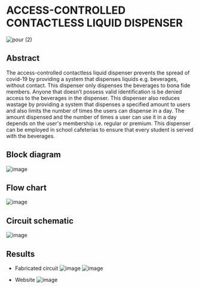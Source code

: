 # ACCESS-CONTROLLED CONTACTLESS LIQUID DISPENSER

![pour (2)](https://user-images.githubusercontent.com/96857630/152315897-77563ef2-4230-4c42-804d-a10387b5d90d.jpg)


## Abstract
The access-controlled contactless liquid dispenser prevents the spread of covid-19 by providing a system that dispenses liquids e.g. beverages, without contact. This dispenser only dispenses the beverages to bona fide members. Anyone that doesn’t possess valid identification is be denied access to the beverages in the dispenser. This dispenser also reduces wastage by providing a system that dispenses a specified amount to users and also limits the number of times the users can dispense in a day. The amount dispensed and the number of times a user can use it in a day depends on the user's membership i.e. regular or premium. This dispenser can be employed in school cafeterias to ensure that every student is served with the beverages.

## Block diagram
![image](https://user-images.githubusercontent.com/96857630/152321292-e1de0f70-d5d4-4fda-a2a2-490bd74d38b1.png)

## Flow chart
![image](https://user-images.githubusercontent.com/96857630/152321427-593299c8-ca8c-4600-ac3b-6e6dbaf529b2.png)

## Circuit schematic
![image](https://user-images.githubusercontent.com/96857630/152321563-5286e7a3-564b-4fc3-9a64-ddec8f4da5fd.png)

## Results
* Fabricated circuit
![image](https://user-images.githubusercontent.com/96857630/152342291-fc9d119f-da30-4b3c-a6cb-e2a52402f220.png)
![image](https://user-images.githubusercontent.com/96857630/152342837-43888c3f-7b59-47e3-9a83-4054d1606926.png)


* Website
![image](https://user-images.githubusercontent.com/96857630/152342689-727585c1-0edc-4e4f-a8d0-7840ccad9aa1.png)



